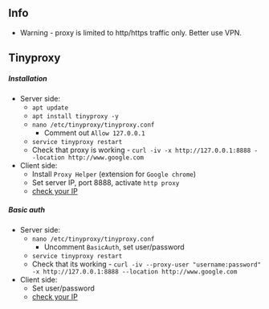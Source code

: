 ## Info
* Warning - proxy is limited to http/https traffic only. Better use VPN.

## Tinyproxy
##### Installation
* Server side:
    * `apt update`
    * `apt install tinyproxy -y`
    * `nano /etc/tinyproxy/tinyproxy.conf`
        * Comment out `Allow 127.0.0.1`
    * `service tinyproxy restart`
    * Check that proxy is working - `curl -iv -x http://127.0.0.1:8888 --location http://www.google.com`
* Client side:
    * Install `Proxy Helper` (extension for `Google chrome`)
    * Set server IP, port 8888, activate `http proxy`
    * [check your IP](https://api.ipify.org/?format=json)
    
##### Basic auth
* Server side:
    * `nano /etc/tinyproxy/tinyproxy.conf`
        * Uncomment `BasicAuth`, set user/password
    * `service tinyproxy restart`
    * Check that its working - `curl -iv --proxy-user "username:password" -x http://127.0.0.1:8888 --location http://www.google.com`
* Client side:
    * Set user/password
    * [check your IP](https://api.ipify.org/?format=json)
